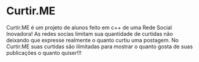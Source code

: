 # Curtir.ME
Curtir.ME é um projeto de alunos feito em c++ de uma Rede Social Inovadora! As redes socias limitam sua quantidade de curtidas não deixando que expresse realmente o quanto curtiu uma postagem. No Curtir.ME suas curtidas são ilimitadas para mostrar o quanto gosta de suas publicações o quanto quiser!!!
